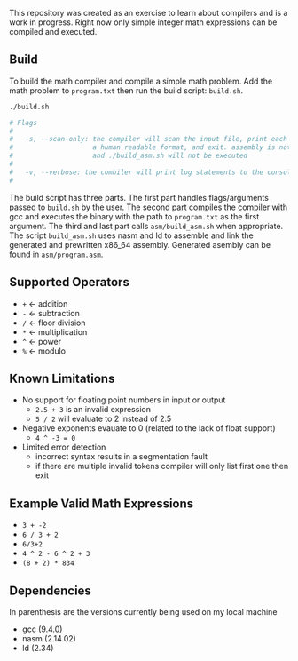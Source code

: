 This repository was created as an exercise to learn about compilers and is a work in progress. Right now only simple integer math expressions can be compiled and executed.

## Build

To build the math compiler and compile a simple math problem. Add the math problem to `program.txt` then run the build script: `build.sh`. 
```bash
./build.sh

# Flags
#
#   -s, --scan-only: the compiler will scan the input file, print each token in 
#                    a human readable format, and exit. assembly is not generated
#                    and ./build_asm.sh will not be executed
#
#   -v, --verbose: the combiler will print log statements to the consol
#
```
The build script has three parts. The first part handles flags/arguments passed to `build.sh` by the user. The second part compiles the compiler with gcc and executes the binary with the path to `program.txt` as the first argument. The third and last part calls `asm/build_asm.sh` when appropriate. The script `build_asm.sh` uses nasm and ld to assemble and link the generated and prewritten x86_64 assembly. Generated asembly can be found in `asm/program.asm`.

## Supported Operators
- `+`  <- addition
- `-`  <- subtraction
- `/`  <- floor division
- `*`  <- multiplication
- `^`  <- power
- `%`  <- modulo

## Known Limitations

- No support for floating point numbers in input or output
    - `2.5 + 3` is an invalid expression
    - `5 / 2` will evaluate to 2 instead of 2.5
- Negative exponents evauate to 0 (related to the lack of float support)
    - `4 ^ -3 = 0`
- Limited error detection
    - incorrect syntax results in a segmentation fault
    - if there are multiple invalid tokens compiler will only list first one then exit

## Example Valid Math Expressions
- `3 + -2`
- `6 / 3 + 2`
- `6/3+2`
- `4 ^ 2 - 6 ^ 2 + 3`
- `(8 + 2) * 834`

## Dependencies
In parenthesis are the versions currently being used on my local machine
- gcc (9.4.0)
- nasm (2.14.02)
- ld (2.34)
